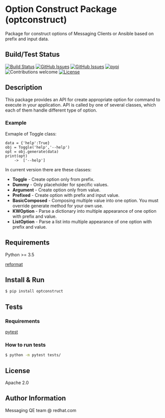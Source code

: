 # Option Construct Package (optconstruct)

Package for construct options of Messaging Clients or Ansible based on prefix and input data.  

## Build/Test Status
[![Build Status](https://travis-ci.org/Frawless/optconstruct.svg?branch=master)](https://travis-ci.org/Frawless/optconstruct)
[![GitHub Issues](https://img.shields.io/github/issues/Frawless/optconstruct.svg)](https://github.com/Frawless/optconstruct/issues)
[![GitHub Issues](https://img.shields.io/github/issues-pr/Frawless/optconstruct.svg)](https://github.com/Frawless/optconstruct/pulls)
[![pypi](https://img.shields.io/pypi/v/optconstruct.svg)](https://github.com/Frawless/optconstruct)
![Contributions welcome](https://img.shields.io/badge/contributions-welcome-brightgreen.svg)
[![License](https://img.shields.io/badge/License-Apache%202.0-blue.svg)](https://opensource.org/licenses/Apache-2.0)


## Description
This package provides an API for create appropriate option for command to execute in your application. API is called by one of several classes, which each of them handle different type of option.

### Example
Exmaple of Toggle class:
```
data = {'help':True}
obj = Toggle('help','--help')
opt = obj.generate(data)   
print(opt)
    ->  ['--help']
```

In current version there are these classes:
* **Toggle** - Create option only from prefix.
* **Dummy** - Only placeholder for specific values.
* **Argument** - Create option only from value.
* **Prefixed** - Create option with prefix and input value.
* **BasicComposed** - Composing multiple value into one option. You must override generate method for your own use.
* **KWOption** - Parse a dictionary into multiple appearance of one option with prefix and value.
* **ListOption** - Parse a list into multiple appearance of one option with prefix and value. 

## Requirements
Python >= 3.5

[reformat](https://bitbucket.org/zkraus/reformat)

## Install & Run
```bash
$ pip install optconstruct 
```

## Tests

### Requirements
[pytest](https://docs.pytest.org/en/latest/)

### How to run tests
```bash
$ python -m pytest tests/ 
```

## License
Apache 2.0

## Author Information
Messaging QE team @ redhat.com
